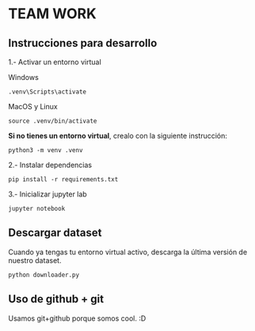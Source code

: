 # TEAM WORK

## Instrucciones para desarrollo

1.- Activar un entorno virtual

Windows
```
.venv\Scripts\activate
```
MacOS y Linux
```
source .venv/bin/activate
```

**Si no tienes un entorno virtual**, crealo con la siguiente instrucción:
```
python3 -m venv .venv
```

2.- Instalar dependencias

```
pip install -r requirements.txt
```

3.- Inicializar jupyter lab

```
jupyter notebook
```

## Descargar dataset

Cuando ya tengas tu entorno virtual activo, descarga la última versión de nuestro dataset.

```
python downloader.py
```

## Uso de github + git

Usamos git+github porque somos cool. :D
